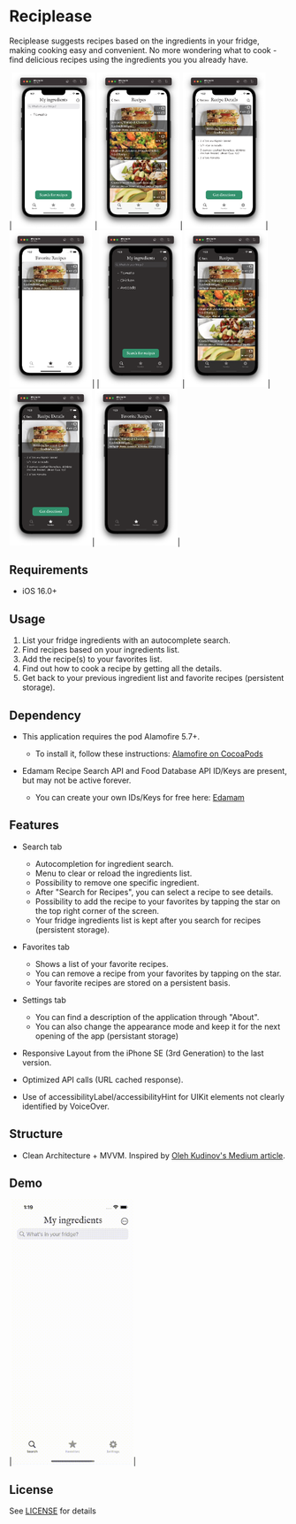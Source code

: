 # Reciplease

Reciplease suggests recipes based on the ingredients in your fridge, making cooking easy and convenient. 
No more wondering what to cook - find delicious recipes using the ingredients you you already have.

|<img src="/Resources/Demo-iPhone-14-Search-Ingredients.png" width="150">|<img src="/Resources/Demo-iPhone-14-Search-Result.png" width="150">|<img src="/Resources/Demo-iPhone-14-RecipeDetails.png" width="150">|<img src="/Resources/Demo-iPhone-14-FavoriteRecipes.png" width="150">|
|<img src="/Resources/Demo-iPhone-14-Search-Ingredients-Dark.png" width="150">|<img src="/Resources/Demo-iPhone-14-Search-Result-Dark.png" width="150">|<img src="/Resources/Demo-iPhone-14-RecipeDetails-Dark.png" width="150">|<img src="/Resources/Demo-iPhone-14-FavoriteRecipes-Dark.png" width="150">|

## Requirements

* iOS 16.0+

## Usage

1. List your fridge ingredients with an autocomplete search.
2. Find recipes based on your ingredients list.
3. Add the recipe(s) to your favorites list.
4. Find out how to cook a recipe by getting all the details.
5. Get back to your previous ingredient list and favorite recipes (persistent storage).

## Dependency

* This application requires the pod Alamofire 5.7+.
    * To install it, follow these instructions: [Alamofire on CocoaPods](https://cocoapods.org/pods/Alamofire)

* Edamam Recipe Search API and Food Database API ID/Keys are present, but may not be active forever.
    * You can create your own IDs/Keys for free here: [Edamam](https://www.edamam.com/)

## Features

* Search tab
    * Autocompletion for ingredient search.
    * Menu to clear or reload the ingredients list.
    * Possibility to remove one specific ingredient.
    * After "Search for Recipes", you can select a recipe to see details.
    * Possibility to add the recipe to your favorites by tapping the star on the top right corner of the screen.
    * Your fridge ingredients list is kept after you search for recipes (persistent storage).

* Favorites tab
    * Shows a list of your favorite recipes.
    * You can remove a recipe from your favorites by tapping on the star.
    * Your favorite recipes are stored on a persistent basis.

* Settings tab
    * You can find a description of the application through "About".
    * You can also change the appearance mode and keep it for the next opening of the app (persistant storage)

* Responsive Layout from the iPhone SE (3rd Generation) to the last version.
* Optimized API calls (URL cached response).
* Use of accessibilityLabel/accessibilityHint for UIKit elements not clearly identified by VoiceOver.

## Structure

* Clean Architecture + MVVM.
Inspired by [Oleh Kudinov's Medium article](https://tech.olx.com/clean-architecture-and-mvvm-on-ios-c9d167d9f5b3).

## Demo

|<img src="/Resources/Demo-iPhone-14-Reciplease.gif" width="220">|

## License

See [LICENSE](/LICENSE) for details
